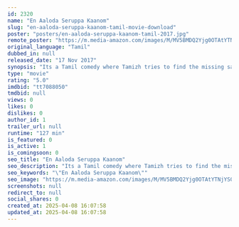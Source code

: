 ```yaml
---
id: 2320
name: "En Aaloda Seruppa Kaanom"
slug: "en-aaloda-seruppa-kaanom-tamil-movie-download"
poster: "posters/en-aaloda-seruppa-kaanom-tamil-2017.jpg"
remote_poster: "https://m.media-amazon.com/images/M/MV5BMDQ2Yjg0OTAtYTNjYS00YTI0LTk1ZmMtYWJhMjI1NDNmZjUzXkEyXkFqcGdeQXVyMTEzNzg0Mjkx._V1_SX300.jpg"
original_language: "Tamil"
dubbed_in: null
released_date: "17 Nov 2017"
synopsis: "Its a Tamil comedy where Tamizh tries to find the missing sandals of the girl he is in love with hoping that it would reunite her with her father."
type: "movie"
rating: "5.0"
imdbid: "tt7088050"
tmdbid: null
views: 0
likes: 0
dislikes: 0
author_id: 1
trailer_url: null
runtime: "127 min"
is_featured: 0
is_active: 1
is_comingsoon: 0
seo_title: "En Aaloda Seruppa Kaanom"
seo_description: "Its a Tamil comedy where Tamizh tries to find the missing sandals of the girl he is in love with hoping that it would reunite her with her father."
seo_keywords: "\"En Aaloda Seruppa Kaanom\""
seo_image: "https://m.media-amazon.com/images/M/MV5BMDQ2Yjg0OTAtYTNjYS00YTI0LTk1ZmMtYWJhMjI1NDNmZjUzXkEyXkFqcGdeQXVyMTEzNzg0Mjkx._V1_SX300.jpg"
screenshots: null
redirect_to: null
social_shares: 0
created_at: 2025-04-08 16:07:58
updated_at: 2025-04-08 16:07:58
---
```


